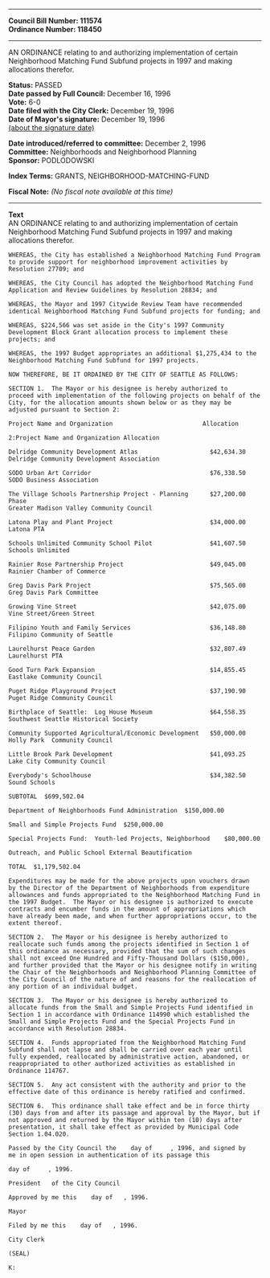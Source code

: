 * * * * *  
  
**Council Bill Number: [](#h0)[](#h2)111574**   
**Ordinance Number: 118450**  
  
* * * * *  
  
AN ORDINANCE relating to and authorizing implementation of certain Neighborhood Matching Fund Subfund projects in 1997 and making allocations therefor.  
  
**Status:** PASSED   
**Date passed by Full Council:** December 16, 1996   
**Vote:** 6-0   
**Date filed with the City Clerk:** December 19, 1996   
**Date of Mayor's signature:** December 19, 1996   
[(about the signature date)](/~public/approvaldate.htm)   
  
  
**Date introduced/referred to committee:** December 2, 1996   
**Committee:** Neighborhoods and Neighborhood Planning   
**Sponsor:** PODLODOWSKI   
  
**Index Terms:** GRANTS, NEIGHBORHOOD-MATCHING-FUND  
  
**Fiscal Note:** *(No fiscal note available at this time)*  
  
* * * * *  
  
**Text**  
    AN ORDINANCE relating to and authorizing implementation of certain  
    Neighborhood Matching Fund Subfund projects in 1997 and making  
    allocations therefor.  
  
    WHEREAS, the City has established a Neighborhood Matching Fund Program  
    to provide support for neighborhood improvement activities by  
    Resolution 27709; and  
  
    WHEREAS, the City Council has adopted the Neighborhood Matching Fund  
    Application and Review Guidelines by Resolution 28834; and  
  
    WHEREAS, the Mayor and 1997 Citywide Review Team have recommended  
    identical Neighborhood Matching Fund Subfund projects for funding; and  
  
    WHEREAS, $224,566 was set aside in the City's 1997 Community  
    Development Block Grant allocation process to implement these  
    projects; and  
  
    WHEREAS, the 1997 Budget appropriates an additional $1,275,434 to the  
    Neighborhood Matching Fund Subfund for 1997 projects.  
  
    NOW THEREFORE, BE IT ORDAINED BY THE CITY OF SEATTLE AS FOLLOWS:  
  
    SECTION 1.  The Mayor or his designee is hereby authorized to  
    proceed with implementation of the following projects on behalf of the  
    City, for the allocation amounts shown below or as they may be  
    adjusted pursuant to Section 2:  
  
    Project Name and Organization                         Allocation  
  
    2:Project Name and Organization Allocation  
  
    Delridge Community Development Atlas                    $42,634.30  
    Delridge Community Development Association  
  
    SODO Urban Art Corridor                                 $76,338.50  
    SODO Business Association  
  
    The Village Schools Partnership Project - Planning      $27,200.00  
    Phase  
    Greater Madison Valley Community Council  
  
    Latona Play and Plant Project                           $34,000.00  
    Latona PTA  
  
    Schools Unlimited Community School Pilot                $41,607.50  
    Schools Unlimited  
  
    Rainier Rose Partnership Project                        $49,045.00  
    Rainier Chamber of Commerce  
  
    Greg Davis Park Project                                 $75,565.00  
    Greg Davis Park Committee  
  
    Growing Vine Street                                     $42,075.00  
    Vine Street/Green Street  
  
    Filipino Youth and Family Services                      $36,148.80  
    Filipino Community of Seattle  
  
    Laurelhurst Peace Garden                                $32,807.49  
    Laurelhurst PTA  
  
    Good Turn Park Expansion                                $14,855.45  
    Eastlake Community Council  
  
    Puget Ridge Playground Project                          $37,190.90  
    Puget Ridge Community Council  
  
    Birthplace of Seattle:  Log House Museum                $64,558.35  
    Southwest Seattle Historical Society  
  
    Community Supported Agricultural/Economic Development   $50,000.00  
    Holly Park  Community Council  
  
    Little Brook Park Development                           $41,093.25  
    Lake City Community Council  
  
    Everybody's Schoolhouse                                 $34,382.50  
    Sound Schools  
  
    SUBTOTAL  $699,502.04  
  
    Department of Neighborhoods Fund Administration  $150,000.00  
  
    Small and Simple Projects Fund  $250,000.00  
  
    Special Projects Fund:  Youth-led Projects, Neighborhood    $80,000.00  
  
    Outreach, and Public School External Beautification  
  
    TOTAL  $1,179,502.04  
  
    Expenditures may be made for the above projects upon vouchers drawn  
    by the Director of the Department of Neighborhoods from expenditure  
    allowances and funds appropriated to the Neighborhood Matching Fund in  
    the 1997 Budget.  The Mayor or his designee is authorized to execute  
    contracts and encumber funds in the amount of appropriations which  
    have already been made, and when further appropriations occur, to the  
    extent thereof.  
  
    SECTION 2.  The Mayor or his designee is hereby authorized to  
    reallocate such funds among the projects identified in Section 1 of  
    this ordinance as necessary, provided that the sum of such changes  
    shall not exceed One Hundred and Fifty-Thousand Dollars ($150,000),  
    and further provided that the Mayor or his designee notify in writing  
    the Chair of the Neighborhoods and Neighborhood Planning Committee of  
    the City Council of the nature of and reasons for the reallocation of  
    any portion of an individual budget.  
  
    SECTION 3.  The Mayor or his designee is hereby authorized to  
    allocate funds from the Small and Simple Projects Fund identified in  
    Section 1 in accordance with Ordinance 114990 which established the  
    Small and Simple Projects Fund and the Special Projects Fund in  
    accordance with Resolution 28834.  
  
    SECTION 4.  Funds appropriated from the Neighborhood Matching Fund  
    Subfund shall not lapse and shall be carried over each year until  
    fully expended, reallocated by administrative action, abandoned, or  
    reappropriated to other authorized activities as established in  
    Ordinance 114767.  
  
    SECTION 5.  Any act consistent with the authority and prior to the  
    effective date of this ordinance is hereby ratified and confirmed.  
  
    SECTION 6.  This ordinance shall take effect and be in force thirty  
    (30) days from and after its passage and approval by the Mayor, but if  
    not approved and returned by the Mayor within ten (10) days after  
    presentation, it shall take effect as provided by Municipal Code  
    Section 1.04.020.  
  
    Passed by the City Council the    day of     , 1996, and signed by  
    me in open session in authentication of its passage this  
  
    day of     , 1996.  
  
    President   of the City Council  
  
    Approved by me this    day of   , 1996.  
  
    Mayor  
  
    Filed by me this    day of   , 1996.  
  
    City Clerk  
  
    (SEAL)  
  
    K:  
